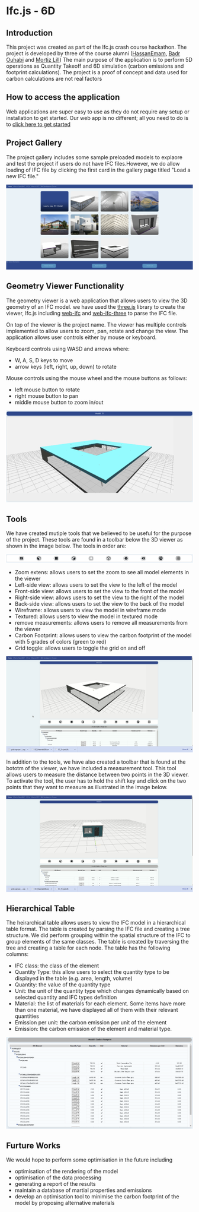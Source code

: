 # Ifc.js - 6D

## Introduction

This project was created as part of the Ifc.js crash course hackathon. The project is developed by three of the course alumni ([HassanEmam](https://www.linkedin.com/in/hassanemam/), [Badr Ouhabi](https://www.linkedin.com/in/ouahbi/) and [Mortiz Lill](https://www.linkedin.com/in/moritz-lill/))
The main purpose of the application is to perform 5D operations as Quantity Takeoff and 6D simulation (carbon emissions and footprint calculations). The project is a proof of concept and data used for carbon calculations are not real factors

## How to access the application

Web applications are super easy to use as they do not require any setup or installation to get started. Our web app is no different; all you need to do is to [click here to get started](https://hassanemam.github.io/ifcjs-6d/)

## Project Gallery

The project gallery includes some sample preloaded models to explaore and test the project if users do not have IFC files.However, we do allow loading of IFC file by clicking the first card in the gallery page titled "Load a new IFC file."

![Project Gallery](asset/readme/projectGallery.png)

## Geometry Viewer Functionality

The geometry viewer is a web application that allows users to view the 3D geometry of an IFC model. we have used the [three.js](https://threejs.org/) library to create the viewer, Ifc.js including [web-ifc](https://github.com/IFCjs/web-ifc) and [web-ifc-three](https://github.com/IFCjs/web-ifc-three) to parse the IFC file.

On top of the viewer is the project name. The viewer has multiple controls implemented to allow users to zoom, pan, rotate and change the view. The application allows user controls either by mouse or keyboard.

Keyboard controls using WASD and arrows where:

- W, A, S, D keys to move
- arrow keys (left, right, up, down) to rotate

Mouse controls using the mouse wheel and the mouse buttons as follows:

- left mouse button to rotate
- right mouse button to pan
- middle mouse button to zoom in/out

![Viewer](asset/readme/viewer.png)

## Tools

We have created mutiple tools that we believed to be useful for the purpose of the project. These tools are found in a toolbar below the 3D viewer as shown in the image below. The tools in order are:

![Toolbar](asset/readme/tools.png)

- Zoom extens: allows users to set the zoom to see all model elements in the viewer
- Left-side view: allows users to set the view to the left of the model
- Front-side view: allows users to set the view to the front of the model
- Right-side view: allows users to set the view to the right of the model
- Back-side view: allows users to set the view to the back of the model
- Wireframe: allows users to view the model in wireframe mode
- Textured: allows users to view the model in textured mode
- remove measurements: allows users to remove all measurements from the viewer
- Carbon Footprint: allows users to view the carbon footprint of the model with 5 grades of colors (green to red)
- Grid toggle: allows users to toggle the grid on and off

![Carbon Footprint](asset/readme/carbonDemo.gif)

In addition to the tools, we have also created a toolbar that is found at the bototm of the viewer, we have included a measurement tool. This tool allows users to measure the distance between two points in the 3D viewer. To activate the tool, the user has to hold the shift key and click on the two points that they want to measure as illustrated in the image below.

![Measurement](asset/readme/measurement.gif)

## Hierarchical Table

The heirarchical table allows users to view the IFC model in a hierarchical table format. The table is created by parsing the IFC file and creating a tree structure. We did perform grouping within the spatial structure of the IFC to group elements of the same classes. The table is created by traversing the tree and creating a table for each node. The table has the following columns:

- IFC class: the class of the element
- Quantity Type: this allow users to select the quantity type to be displayed in the table (e.g. area, length, volume)
- Quantity: the value of the quantity type
- Unit: the unit of the quantity type which changes dynamically based on selected quantity and IFC types definition
- Material: the list of materials for each element. Some items have more than one material, we have displayed all of them with their relevant quantities
- Emission per unit: the carbon emission per unit of the element
- Emission: the carbon emission of the element and material type.

![Table](asset/readme/quantsTable.png)

## Furture Works

We would hope to perform some optimisation in the future including

- optimisation of the rendering of the model
- optimisation of the data processing
- generating a report of the results
- maintain a database of martial properties and emissions
- develop an optimisation tool to minimise the carbon footprint of the model by proposing alternative materials
